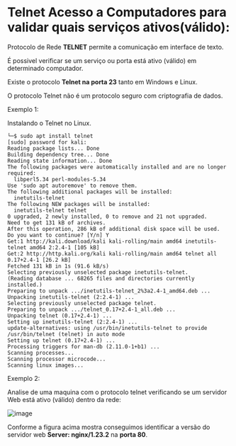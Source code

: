 # Telnet Acesso a Computadores para validar quais serviços ativos(válido):

Protocolo de Rede **TELNET** permite a comunicação em interface de texto.

É possivel verificar se um serviço ou porta está ativo (válido) em determinado computador.

Existe o protocolo **Telnet na porta 23** tanto em Windows e Linux.

O protocolo Telnet não é um protocolo seguro com criptografia de dados.

Exemplo 1:

Instalando o Telnet no Linux.

```
└─$ sudo apt install telnet
[sudo] password for kali:
Reading package lists... Done
Building dependency tree... Done
Reading state information... Done
The following packages were automatically installed and are no longer required:
  libperl5.34 perl-modules-5.34
Use 'sudo apt autoremove' to remove them.
The following additional packages will be installed:
  inetutils-telnet
The following NEW packages will be installed:
  inetutils-telnet telnet
0 upgraded, 2 newly installed, 0 to remove and 21 not upgraded.
Need to get 131 kB of archives.
After this operation, 286 kB of additional disk space will be used.
Do you want to continue? [Y/n] Y
Get:1 http://kali.download/kali kali-rolling/main amd64 inetutils-telnet amd64 2:2.4-1 [105 kB]
Get:2 http://http.kali.org/kali kali-rolling/main amd64 telnet all 0.17+2.4-1 [26.2 kB]
Fetched 131 kB in 1s (91.6 kB/s)
Selecting previously unselected package inetutils-telnet.
(Reading database ... 68265 files and directories currently installed.)
Preparing to unpack .../inetutils-telnet_2%3a2.4-1_amd64.deb ...
Unpacking inetutils-telnet (2:2.4-1) ...
Selecting previously unselected package telnet.
Preparing to unpack .../telnet_0.17+2.4-1_all.deb ...
Unpacking telnet (0.17+2.4-1) ...
Setting up inetutils-telnet (2:2.4-1) ...
update-alternatives: using /usr/bin/inetutils-telnet to provide /usr/bin/telnet (telnet) in auto mode
Setting up telnet (0.17+2.4-1) ...
Processing triggers for man-db (2.11.0-1+b1) ...
Scanning processes...
Scanning processor microcode...
Scanning linux images...
```

Exemplo 2:

Analise de uma maquina com o protocolo telnet verificando se um servidor Web está ativo (válido) dentro da rede:

![image](https://user-images.githubusercontent.com/33209944/210155549-0c2dde81-4262-4494-bc39-0f641be4a286.png)

Conforme a figura acima mostra conseguimos identificar a versão do servidor web **Server: nginx/1.23.2** na **porta 80**.



